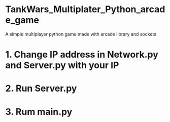 # TankWars_Multiplater_Python_arcade_game
A simple multiplayer python game made with arcade library and sockets


# 1. Change IP address in Network.py and Server.py with your IP
# 2. Run Server.py
# 3. Rum main.py

